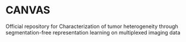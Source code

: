 # CANVAS
Official repository for Characterization of tumor heterogeneity through segmentation-free representation learning on multiplexed imaging data
